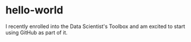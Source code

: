 # hello-world
I recently enrolled into the Data Scientist's Toolbox and am excited to start using GitHub as part of it.
